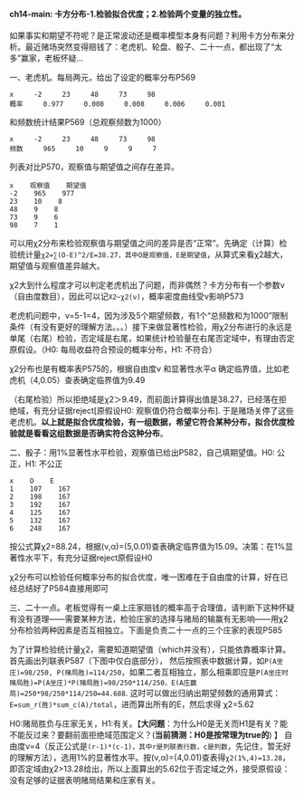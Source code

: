 #### ch14-main: 卡方分布-1.检验拟合优度；2.检验两个变量的独立性。

如果事实和期望不符呢？是正常波动还是概率模型本身有问题？利用卡方分布来分析。最近赌场突然变得赔钱了：老虎机、轮盘、骰子、二十一点，都出现了“太多”赢家，老板怀疑...

一、老虎机。每局两元，给出了设定的概率分布P569
```
x     -2     23     48     73     98
概率     0.977     0.008     0.008     0.006     0.001
```
和频数统计结果P569（总观察频数为1000）
```
x     -2     23     48     73     98
频数     965     10     9     9     7
```
列表对比P570，观察值与期望值之间存在差异。
```
x    观察值    期望值
-2    965    977
23    10    8
48    9    8
73    9    6
98    7    1
```
可以用χ2分布来检验观察值与期望值之间的差异是否“正常”。先确定（计算）检验统计量```χ2=∑(O-E)^2/E=38.27，其中O是观察值，E是期望值```，从算式来看χ2越大，期望值与观察值差异越大。

χ2大到什么程度才可以判定老虎机出了问题，而非偶然？卡方分布有一个参数ν（自由度数目），因此可以记```Χ2~χ2(ν)```，概率密度曲线受ν影响P573

老虎机问题中，ν=5-1=4，因为涉及5个期望频数，有1个“总频数和为1000”限制条件（有没有更好的理解方法。。。）接下来做显著性检验，用χ2分布进行的永远是单尾（右尾）检验，否定域是右尾，如果统计检验量在右尾否定域中，有理由否定原假设。（H0: 每局收益符合预设的概率分布，H1: 不符合）

χ2分布也是有概率表P575的，根据自由度ν 和显著性水平α 确定临界值，比如老虎机（4,0.05）查表确定临界值为9.49

（右尾检验）所以拒绝域是χ2＞9.49，而前面计算得出值是38.27，已经落在拒绝域，有充分证据reject[原假设H0: 观察值仍符合概率分布]. 于是赌场关停了这些老虎机。__以上就是拟合优度检验，有一组数据，希望它符合某种分布，拟合优度检验就是看看这组数据是否确实符合这种分布__。

二、骰子：用1%显著性水平检验，观察值已给出P582，自己填期望值。H0: 公正，H1: 不公正
```
x    O    E
1    107    167
2    198    167
3    192    167
4    125    167
5    132    167
6    248    167
```
按公式算χ2=88.24，根据(ν,α)=(5,0.01)查表确定临界值为15.09。决策：在1%显著性水平下，有充分证据reject原假设H0

χ2分布可以检验任何概率分布的拟合优度，唯一困难在于自由度的计算，好在已经总结好了P584直接用即可

三、二十一点。老板觉得有一桌上庄家赔钱的概率高于合理值，请判断下这种怀疑有没有道理——需要某种方法，检验庄家的选择与赌局的输赢有无影响——用χ2分布检验两种因素是否互相独立。下面是负责二十一点的三个庄家的表现P585

为了计算检验统计量χ2，需要知道期望值（which并没有），只能依靠概率计算。首先画出列联表P587（下图中仅白底部分），
然后按照表中数据计算，如```P(A坐庄)=98/250, P(赌局胜)=114/250```，如果二者互相独立，那么相乘即应是```P(A坐庄时赌局胜)=P(A坐庄)*P(赌局胜)=98/250*114/250，E(A庄赢局)=250*98/250*114/250=44.688```. 这时可以做出归纳出期望频数的通用算式：```E=sum_r(胜)*sum_c(A)/total```，进而算出所有的E，然后求得 χ2=5.62

H0:赌局胜负与庄家无关，H1:有关。【__大问题__：为什么H0是无关而H1是有关？能不能反过来？要翻前面拒绝域范围定义？(__当前猜测：H0是按常理为true的__) 】
自由度ν=4（反正公式是```(r-1)*(c-1)，其中r是列联表行数，c是列数```，先记住，暂无好的理解方法），选用1%的显著性水平。按(ν,α)=(4,0.01)查表得```χ2(1%,4)=13.28```，即否定域由χ2>13.28给出，所以上面算出的5.62位于否定域之外，接受原假设：没有足够的证据表明赌局结果和庄家有关。
